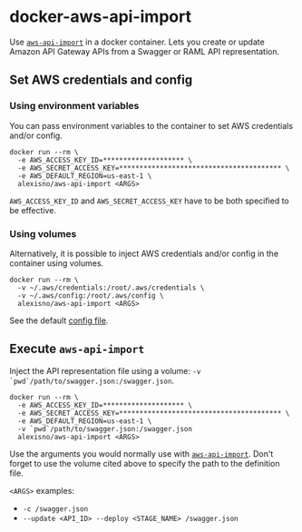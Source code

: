 # docker-aws-api-import

Use [`aws-api-import`](https://github.com/awslabs/aws-apigateway-importer) in a docker container.
Lets you create or update Amazon API Gateway APIs from a Swagger or RAML API representation.


## Set AWS credentials and config

### Using environment variables

You can pass environment variables to the container to set AWS credentials and/or config.

    docker run --rm \
      -e AWS_ACCESS_KEY_ID=******************** \
      -e AWS_SECRET_ACCESS_KEY=**************************************** \
      -e AWS_DEFAULT_REGION=us-east-1 \
      alexisno/aws-api-import <ARGS>

`AWS_ACCESS_KEY_ID` and `AWS_SECRET_ACCESS_KEY` have to be both specified to be effective.


### Using volumes

Alternatively, it is possible to inject AWS credentials and/or config in the container using volumes.

    docker run --rm \
      -v ~/.aws/credentials:/root/.aws/credentials \
      -v ~/.aws/config:/root/.aws/config \
      alexisno/aws-api-import <ARGS>

See the default [config file](./root/.aws/config).


## Execute `aws-api-import`

Inject the API representation file using a volume: ``-v `pwd`/path/to/swagger.json:/swagger.json``.

    docker run --rm \
      -e AWS_ACCESS_KEY_ID=******************** \
      -e AWS_SECRET_ACCESS_KEY=**************************************** \
      -e AWS_DEFAULT_REGION=us-east-1 \
      -v `pwd`/path/to/swagger.json:/swagger.json
      alexisno/aws-api-import <ARGS>

Use the arguments you would normally use with [`aws-api-import`](https://github.com/awslabs/aws-apigateway-importer). Don't forget to use the volume cited above to specify the path to the definition file.

`<ARGS>` examples:

 * `-c /swagger.json`
 * `--update <API_ID> --deploy <STAGE_NAME> /swagger.json`
